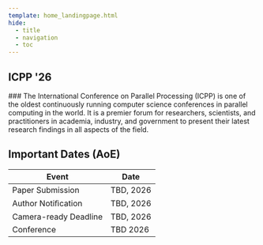 ```yaml
---
template: home_landingpage.html
hide:
  - title
  - navigation
  - toc
---
```


<!-- <div class="grid" markdown> -->
<div markdown>
<h2>ICPP '26</h2>
### The International Conference on Parallel Processing (ICPP) is one of the oldest continuously running computer science conferences in parallel computing in the world. It is a premier forum for researchers, scientists, and practitioners in academia, industry, and government to present their latest research findings in all aspects of the field.
</div>

<div markdown>
<h2>Important Dates (AoE)</h2>

| Event | Date |
|-------|------|
| Paper Submission | TBD, 2026 |
| Author Notiﬁcation | TBD, 2026 |
| Camera-ready Deadline | TBD, 2026 |
| Conference | TBD 2026 |

<!--
- Poster submission: June 30th, 2026
- Poster Author notification: July 28th, 2026
- Early registration deadline: August 10th, 2026
- Student Travel Grant Deadline: August 15th, 2026 -->
</div>
<!-- </div> -->

<!-- ## Main Tracks
<div class="grid cards" markdown>

- **Algorithms**

    ---

    abc

- **Applications**

    ---

    abc

- **Architecture**

    ---

    abc

- **Multidisciplinary**

    ---

    abc

- **Performance**

    ---

    abc

- **Software**

    ---

    abc
</div> -->
